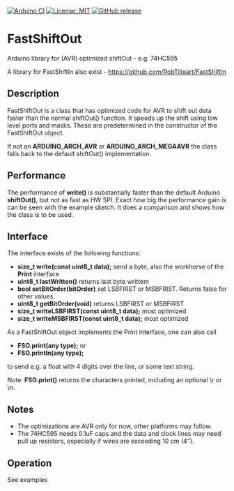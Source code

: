
[![Arduino CI](https://github.com/RobTillaart/FastShiftOut/workflows/Arduino%20CI/badge.svg)](https://github.com/marketplace/actions/arduino_ci)
[![License: MIT](https://img.shields.io/badge/license-MIT-green.svg)](https://github.com/RobTillaart/FastShiftOut/blob/master/LICENSE)
[![GitHub release](https://img.shields.io/github/release/RobTillaart/FastShiftOut.svg?maxAge=3600)](https://github.com/RobTillaart/FastShiftOut/releases)


# FastShiftOut

Arduino library for (AVR) optimized shiftOut - e.g. 74HC595

A library for FastShiftIn also exist - https://github.com/RobTillaart/FastShiftIn


## Description

FastShiftOut is a class that has optimized code for AVR to shift out data faster 
than the normal shiftOut() function.
It speeds up the shift using low level ports and masks. These are predetermined
in the constructor of the FastShiftOut object.

If not an **ARDUINO_ARCH_AVR** or **ARDUINO_ARCH_MEGAAVR** the class falls back 
to the default shiftOut() implementation. 


## Performance

The performance of **write()** is substantially faster than the default Arduino 
**shiftOut()**, but not as fast as HW SPI. 
Exact how big the performance gain is can be seen with the example sketch.
It does a comparison and shows how the class is to be used.


## Interface

The interface exists of the following functions:

- **size_t write(const uint8_t data);** send a byte, also the workhorse of the **Print** interface
- **uint8_t lastWritten()** returns last byte writtem
- **bool setBitOrder(bitOrder)** set LSBFIRST or MSBFIRST. Returns false for other values.
- **uint8_t getBitOrder(void)** returns LSBFIRST or MSBFIRST
- **size_t writeLSBFIRST(const uint8_t data);**  most optimized
- **size_t writeMSBFIRST(const uint8_t data);**  most optimized

As a FastShiftOut object implements the Print interface, one can also call
- **FSO.print(any type);** or 
- **FSO.println(any type);** 

to send e.g. a float with 4 digits over the line, or some text string. 

Note: **FSO.print()** returns the characters printed, including an optional \\r or \\n.


## Notes

- The optimizations are AVR only for now, other platforms may follow.
- The 74HC595 needs 0.1uF caps and the data and clock lines may need  
pull up resistors, especially if wires are exceeding 10 cm (4").


## Operation

See examples

